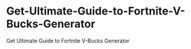 # Get-Ultimate-Guide-to-Fortnite-V-Bucks-Generator
Get Ultimate Guide to Fortnite V-Bucks Generator
